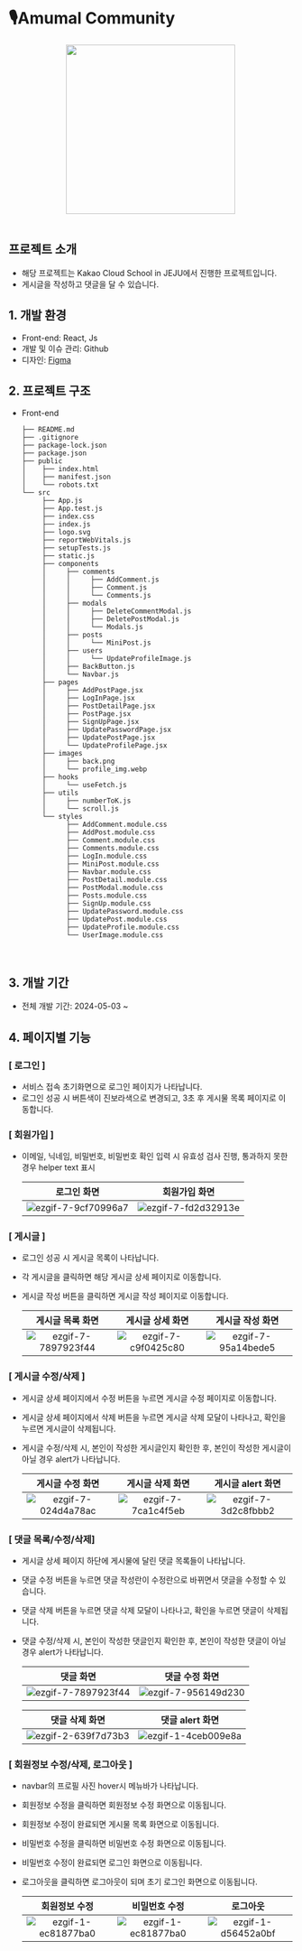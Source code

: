 # 🎙️Amumal Community

<div align="center">
  <img src="https://github.com/100-hours-a-week/5-erica-express-all/assets/81230764/d6a99652-7099-4ed4-bfba-974b762875b2" style="width: 300px; margin:auto;"/>
</div>
<br/>

## 프로젝트 소개

- 해당 프로젝트는 Kakao Cloud School in JEJU에서 진행한 프로젝트입니다.
- 게시글을 작성하고 댓글을 달 수 있습니다.
  <br/>

## 1. 개발 환경

- Front-end: React, Js
- 개발 및 이슈 관리: Github
- 디자인: [Figma](https://www.figma.com/file/uzVLRNRe4ocdIjr7xegIuf/%EA%B5%90%EC%9E%AC%EC%9A%A9-%EC%BB%A4%EB%AE%A4%EB%8B%88%ED%8B%B0-%EC%9B%B9?type=design&node-id=670-761&mode=design&t=SrSse8WnMccf06Nw-0)
  <br/>

## 2. 프로젝트 구조

- Front-end
  ```
  ├── README.md
  ├── .gitignore
  ├── package-lock.json
  ├── package.json
  ├── public
  │    ├── index.html
  │    ├── manifest.json
  │    └── robots.txt
  └── src
       ├── App.js
       ├── App.test.js
       ├── index.css
       ├── index.js
       ├── logo.svg
       ├── reportWebVitals.js
       ├── setupTests.js
       ├── static.js
       ├── components
       │     ├── comments
       │     │     ├── AddComment.js
       │     │     ├── Comment.js
       │     │     └── Comments.js
       │     ├── modals
       │     │     ├── DeleteCommentModal.js
       │     │     ├── DeletePostModal.js
       │     │     └── Modals.js
       │     ├── posts
       │     │     └── MiniPost.js
       │     ├── users
       │     │     └── UpdateProfileImage.js
       │     ├── BackButton.js
       │     └── Navbar.js
       ├── pages
       │     ├── AddPostPage.jsx
       │     ├── LogInPage.jsx
       │     ├── PostDetailPage.jsx
       │     ├── PostPage.jsx
       │     ├── SignUpPage.jsx
       │     ├── UpdatePasswordPage.jsx
       │     ├── UpdatePostPage.jsx
       │     └── UpdateProfilePage.jsx
       ├── images
       │     ├── back.png
       │     └── profile_img.webp
       ├── hooks
       │     └── useFetch.js
       ├── utils
       │     ├── numberToK.js
       │     └── scroll.js
       └── styles
             ├── AddComment.module.css
             ├── AddPost.module.css
             ├── Comment.module.css
             ├── Comments.module.css
             ├── LogIn.module.css
             ├── MiniPost.module.css
             ├── Navbar.module.css
             ├── PostDetail.module.css
             ├── PostModal.module.css
             ├── Posts.module.css
             ├── SignUp.module.css
             ├── UpdatePassword.module.css
             ├── UpdatePost.module.css
             ├── UpdateProfile.module.css
             └── UserImage.module.css
  ```
  <br/>

## 3. 개발 기간

- 전체 개발 기간: 2024-05-03 ~
  <br/>

## 4. 페이지별 기능

### [ 로그인 ]

- 서비스 접속 초기화면으로 로그인 페이지가 나타납니다.
- 로그인 성공 시 버튼색이 진보라색으로 변경되고, 3초 후 게시물 목록 페이지로 이동합니다.

### [ 회원가입 ]

- 이메일, 닉네임, 비밀번호, 비밀번호 확인 입력 시 유효성 검사 진행, 통과하지 못한 경우 helper text 표시

  |                                                             로그인 화면                                                             |                                                            회원가입 화면                                                            |
  | :---------------------------------------------------------------------------------------------------------------------------------: | :---------------------------------------------------------------------------------------------------------------------------------: |
  | ![ezgif-7-9cf70996a7](https://github.com/100-hours-a-week/5-erica-express-all/assets/81230764/5cffbb87-102c-42f9-9086-e33cd5494af5) | ![ezgif-7-fd2d32913e](https://github.com/100-hours-a-week/5-erica-express-all/assets/81230764/76367ca3-b0ed-4c5c-8cb7-dde981e17f90) |

### [ 게시글 ]

- 로그인 성공 시 게시글 목록이 나타납니다.
- 각 게시글을 클릭하면 해당 게시글 상세 페이지로 이동합니다.
- 게시글 작성 버튼을 클릭하면 게시글 작성 페이지로 이동합니다.

  |                                                          게시글 목록 화면                                                           |                                                          게시글 상세 화면                                                           |                                                          게시글 작성 화면                                                           |
  | :---------------------------------------------------------------------------------------------------------------------------------: | :---------------------------------------------------------------------------------------------------------------------------------: | :---------------------------------------------------------------------------------------------------------------------------------: |
  | ![ezgif-7-7897923f44](https://github.com/100-hours-a-week/5-erica-express-all/assets/81230764/db02d6d2-4be3-4075-a61c-54f175096103) | ![ezgif-7-c9f0425c80](https://github.com/100-hours-a-week/5-erica-express-all/assets/81230764/cf3e5f43-09b3-45f2-bec1-6b999de6b568) | ![ezgif-7-95a14bede5](https://github.com/100-hours-a-week/5-erica-express-all/assets/81230764/89cc7736-f53e-436f-bc93-2ee2d85a8263) |

### [ 게시글 수정/삭제 ]

- 게시글 상세 페이지에서 수정 버튼을 누르면 게시글 수정 페이지로 이동합니다.
- 게시글 상세 페이지에서 삭제 버튼을 누르면 게시글 삭제 모달이 나타나고, 확인을 누르면 게시글이 삭제됩니다.
- 게시글 수정/삭제 시, 본인이 작성한 게시글인지 확인한 후, 본인이 작성한 게시글이 아닐 경우 alert가 나타납니다.

  |                                                          게시글 수정 화면                                                           |                                                          게시글 삭제 화면                                                           |                                                          게시글 alert 화면                                                          |
  | :---------------------------------------------------------------------------------------------------------------------------------: | :---------------------------------------------------------------------------------------------------------------------------------: | :---------------------------------------------------------------------------------------------------------------------------------: |
  | ![ezgif-7-024d4a78ac](https://github.com/100-hours-a-week/5-erica-express-all/assets/81230764/affa0d60-746e-4422-bb8c-c4f0308d4e88) | ![ezgif-7-7ca1c4f5eb](https://github.com/100-hours-a-week/5-erica-express-all/assets/81230764/1a8461de-20e6-4d06-b35d-acbf51e2cb1a) | ![ezgif-7-3d2c8fbbb2](https://github.com/100-hours-a-week/5-erica-express-all/assets/81230764/674f1285-a095-4888-a4c3-cdcd67b1bd8e) |

### [ 댓글 목록/수정/삭제]

- 게시글 상세 페이지 하단에 게시물에 달린 댓글 목록들이 나타납니다.
- 댓글 수정 버튼을 누르면 댓글 작성란이 수정란으로 바뀌면서 댓글을 수정할 수 있습니다.
- 댓글 삭제 버튼을 누르면 댓글 삭제 모달이 나타나고, 확인을 누르면 댓글이 삭제됩니다.
- 댓글 수정/삭제 시, 본인이 작성한 댓글인지 확인한 후, 본인이 작성한 댓글이 아닐 경우 alert가 나타납니다.

  |                                                              댓글 화면                                                              |                                                           댓글 수정 화면                                                            |
  | :---------------------------------------------------------------------------------------------------------------------------------: | :---------------------------------------------------------------------------------------------------------------------------------: |
  | ![ezgif-7-7897923f44](https://github.com/100-hours-a-week/5-erica-express-all/assets/81230764/4032e40e-8978-4b06-a8ef-334a0fbd4072) | ![ezgif-7-956149d230](https://github.com/100-hours-a-week/5-erica-express-all/assets/81230764/234c92ec-7496-4146-8547-2f81158f035e) |

  |                                                           댓글 삭제 화면                                                            |                                                           댓글 alert 화면                                                           |
  | :---------------------------------------------------------------------------------------------------------------------------------: | :---------------------------------------------------------------------------------------------------------------------------------: |
  | ![ezgif-2-639f7d73b3](https://github.com/100-hours-a-week/5-erica-express-all/assets/81230764/0e4689a0-bf6f-4135-b80d-c9d74602a10b) | ![ezgif-1-4ceb009e8a](https://github.com/100-hours-a-week/5-erica-express-all/assets/81230764/69a7ca44-36ed-4c9d-bda9-50fcc4477bec) |

### [ 회원정보 수정/삭제, 로그아웃 ]

- navbar의 프로필 사진 hover시 메뉴바가 나타납니다.
- 회원정보 수정을 클릭하면 회원정보 수정 화면으로 이동됩니다.
- 회원정보 수정이 완료되면 게시물 목록 화면으로 이동됩니다.
- 비밀번호 수정을 클릭하면 비밀번호 수정 화면으로 이동됩니다.
- 비밀번호 수정이 완료되면 로그인 화면으로 이동됩니다.
- 로그아웃을 클릭하면 로그아웃이 되며 초기 로그인 화면으로 이동됩니다.

  |                                                            회원정보 수정                                                            |                                                            비밀번호 수정                                                            |                                                              로그아웃                                                               |
  | :---------------------------------------------------------------------------------------------------------------------------------: | :---------------------------------------------------------------------------------------------------------------------------------: | :---------------------------------------------------------------------------------------------------------------------------------: |
  | ![ezgif-1-ec81877ba0](https://github.com/100-hours-a-week/5-erica-express-all/assets/81230764/7656b522-f7bb-43b5-860c-9380156e4e86) | ![ezgif-1-ec81877ba0](https://github.com/100-hours-a-week/5-erica-express-all/assets/81230764/689893ec-6bf7-4191-aa81-450e792962db) | ![ezgif-1-d56452a0bf](https://github.com/100-hours-a-week/5-erica-express-all/assets/81230764/e6910ec7-4d85-4355-b58b-56256e0d7c72) |
